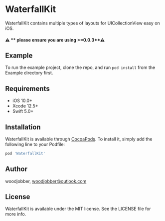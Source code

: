 # WaterfallKit

WaterfallKit contains multiple types of layouts for UICollectionView easy on iOS.

#### ⚠️  ** please ensure you are using >=0.0.3**⚠️ 


## Example

To run the example project, clone the repo, and run `pod install` from the Example directory first.

## Requirements

- iOS 10.0+
- Xcode 12.5+
- Swift 5.0+

## Installation

WaterfallKit is available through [CocoaPods](https://cocoapods.org). To install
it, simply add the following line to your Podfile:

```ruby
pod 'WaterfallKit'
```

## Author

woodjobber, woodjobber@outlook.com

## License

WaterfallKit is available under the MIT license. See the LICENSE file for more info.
